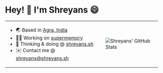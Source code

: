 # Hey! 👋 I'm Shreyans 😄

<table border="0">
 <tr>
    <td>
      <ul>
      <li> 🌏  Based in <a href="https://maps.apple.com/?address=Agra,%20Uttar%20Pradesh,%20India&auid=8674711315015033263&ll=27.175737,78.021656&lsp=6489&q=Agra&t=m">Agra, India</a> </li>
      <li> 👨‍💻  Working on <a href="https://supermemory.ai">supermemory</a> </li>
      <li> 🧠  Thinking & doing @ <a href="https://shreyans.sh">shreyans.sh</a> </li>
      <li> ✉️  Contact me @ <a href="mailto:shreyans@shreyans.sh">shreyans@shreyans.sh</a> </li>
    </ul>
    </td>
    <td>
      <img src="https://github-readme-stats-codewithshreyans.vercel.app/api?username=CodeWithShreyans&show_icons=true&hide=contribs&title_color=e6edf3&text_color=e6edf3&icon_color=e6edf3&bg_color=0d1117&hide_border=true&hide_title=true&include_all_commits=true&hide_rank=true&show=prs_merged" alt="Shreyans' GitHub Stats" />
    </td>
 </tr>
</table>
